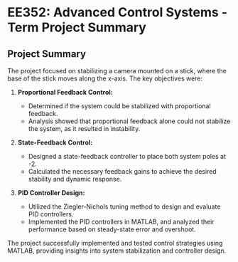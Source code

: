 # EE352: Advanced Control Systems - Term Project Summary

## Project Summary

The project focused on stabilizing a camera mounted on a stick, where the base of the stick moves along the x-axis. The key objectives were:

1. **Proportional Feedback Control:**
   - Determined if the system could be stabilized with proportional feedback.
   - Analysis showed that proportional feedback alone could not stabilize the system, as it resulted in instability.

2. **State-Feedback Control:**
   - Designed a state-feedback controller to place both system poles at -2.
   - Calculated the necessary feedback gains to achieve the desired stability and dynamic response.

3. **PID Controller Design:**
   - Utilized the Ziegler-Nichols tuning method to design and evaluate PID controllers.
   - Implemented the PID controllers in MATLAB, and analyzed their performance based on steady-state error and overshoot.

The project successfully implemented and tested control strategies using MATLAB, providing insights into system stabilization and controller design.
